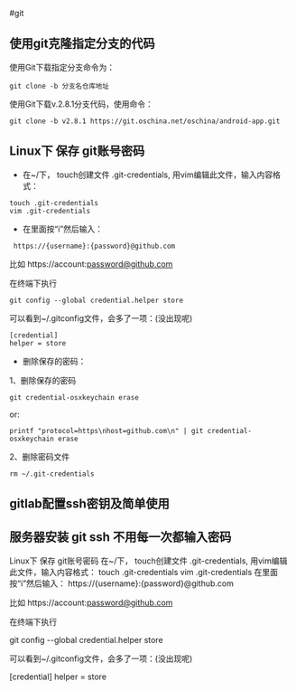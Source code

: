 #git 
## 使用git克隆指定分支的代码
使用Git下载指定分支命令为：

`git clone -b 分支名仓库地址 `

使用Git下载v.2.8.1分支代码，使用命令：

`git clone -b v2.8.1 https://git.oschina.net/oschina/android-app.git`

## Linux下 保存 git账号密码
- 在~/下， touch创建文件 .git-credentials, 用vim编辑此文件，输入内容格式：

```
touch .git-credentials
vim .git-credentials
```
- 在里面按“i”然后输入：

` https://{username}:{password}@github.com`

比如 https://account:password@github.com

在终端下执行

`git config --global credential.helper store`

可以看到~/.gitconfig文件，会多了一项：(没出现呢)

```
[credential] 
helper = store
``` 
- 删除保存的密码：

1、删除保存的密码

`git credential-osxkeychain erase`

or:

`printf "protocol=https\nhost=github.com\n" | git credential-osxkeychain erase`

2、删除密码文件

`rm ~/.git-credentials`

## gitlab配置ssh密钥及简单使用


## 服务器安装 git ssh 不用每一次都输入密码  
Linux下 保存 git账号密码
在~/下， touch创建文件 .git-credentials, 用vim编辑此文件，输入内容格式：
touch .git-credentials
vim .git-credentials
在里面按“i”然后输入：
https://{username}:{password}@github.com

比如 https://account:password@github.com

在终端下执行

git config --global credential.helper store

可以看到~/.gitconfig文件，会多了一项：(没出现呢)

[credential] 
helper = store
